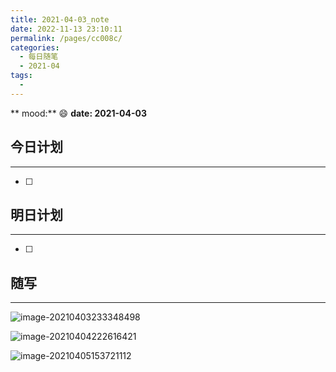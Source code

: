```yaml
---
title: 2021-04-03_note
date: 2022-11-13 23:10:11
permalink: /pages/cc008c/
categories:
  - 每日随笔
  - 2021-04
tags:
  - 
---
```

**	mood:** :smile:  																		**date: 2021-04-03**  

## 今日计划  
------
- [ ]  
## 明日计划  
------
- [ ]  
## 随写 
------

![image-20210403233348498](https://gitee.com/zxqzhuzhu/imgs/raw/master/image-20210403233348498.png)

![image-20210404222616421](https://gitee.com/zxqzhuzhu/imgs/raw/master/image-20210404222616421.png)

![image-20210405153721112](D:\project\vscode\vuepress-theme-reco-demo\my-blog\blogs\每日随笔\2021-04-03_note.assets\image-20210405153721112.png)